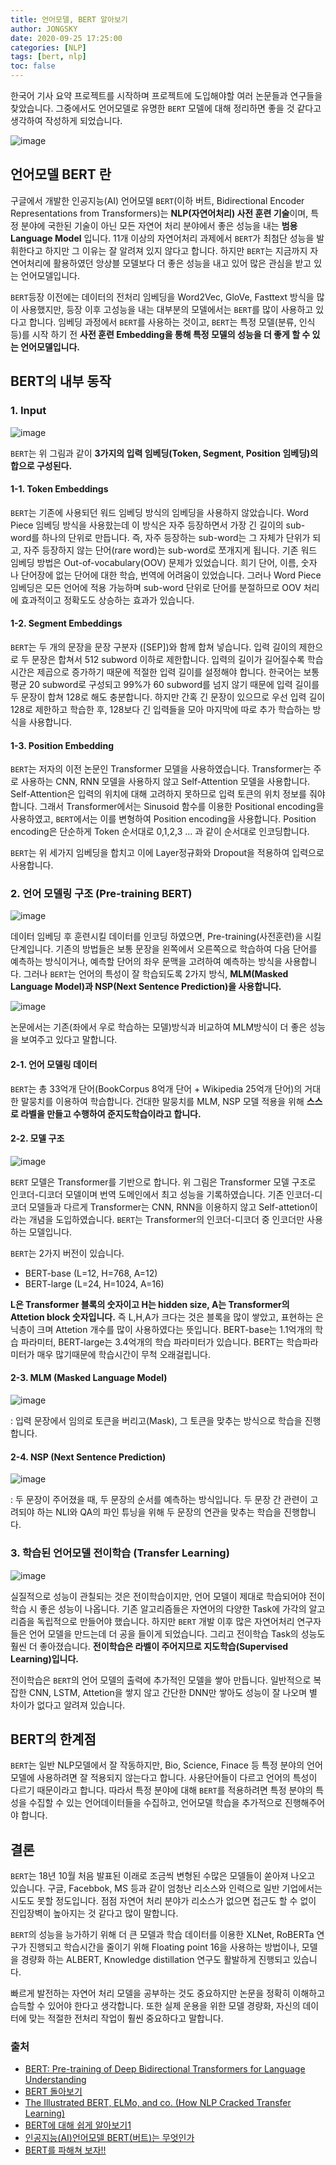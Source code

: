 ```yaml
---
title: 언어모델, BERT 알아보기
author: JONGSKY
date: 2020-09-25 17:25:00
categories: [NLP]
tags: [bert, nlp]
toc: false
---
```


한국어 기사 요약 프로젝트를 시작하며 프로젝트에 도입해야할 여러 논문들과 연구들을 찾았습니다. 그중에서도 언어모델로 유명한 ```BERT``` 모델에 대해 정리하면 좋을 것 같다고 생각하여 작성하게 되었습니다. 

![image](https://user-images.githubusercontent.com/40276516/94236173-bd2faa80-ff47-11ea-9262-184f550b6cbb.png)

## 언어모델 BERT 란

구글에서 개발한 인공지능(AI) 언어모델 ```BERT```(이하 버트, Bidirectional Encoder Representations from Transformers)는 **NLP(자연어처리) 사전 훈련 기술**이며, 특정 분야에 국한된 기술이 아닌 모든 자연어 처리 분야에서 좋은 성능을 내는 **범용 Language Model** 입니다. 11개 이상의 자연어처리 과제에서 ```BERT```가 최첨단 성능을 발휘한다고 하지만 그 이유는 잘 알려져 있지 않다고 합니다. 하지만 ```BERT```는 지금까지 자연어처리에 활용하였던 앙상블 모델보다 더 좋은 성능을 내고 있어 많은 관심을 받고 있는 언어모델입니다. 

```BERT```등장 이전에는 데이터의 전처리 임베딩을 Word2Vec, GloVe, Fasttext 방식을 많이 사용했지만, 등장 이후 고성능을 내는 대부분의 모델에서는 ```BERT```를 많이 사용하고 있다고 합니다. 임베딩 과정에서 ```BERT```를 사용하는 것이고, ```BERT```는 특정 모델(분류, 인식 등)를 시작 하기 전 **사전 훈련 Embedding을 통해 특정 모델의 성능을 더 좋게 할 수 있는 언어모델입니다.**

## BERT의 내부 동작

### 1. Input

![image](https://user-images.githubusercontent.com/40276516/94236526-58c11b00-ff48-11ea-8b85-822ebffd3d11.png)

```BERT```는 위 그림과 같이 **3가지의 입력 임베딩(Token, Segment, Position 임베딩)의 합으로 구성된다.**

#### 1-1. Token Embeddings

```BERT```는 기존에 사용되던 워드 임베딩 방식의 임베딩을 사용하지 않았습니다. Word Piece 임베딩 방식을 사용핬는데 이 방식은 자주 등장하면서 가장 긴 길이의 sub-word를 하나의 단위로 만듭니다. 즉, 자주 등장하는 sub-word는 그 자체가 단위가 되고, 자주 등장하지 않는 단어(rare word)는 sub-word로 쪼개지게 됩니다. 기존 워드 임베딩 방법은 Out-of-vocabulary(OOV) 문제가 있었습니다. 희기 단어, 이름, 숫자 나 단어장에 없는 단어에 대한 학습, 번역에 어려움이 있었습니다. 그러나 Word Piece 임베딩은 모든 언어에 적용 가능하며 sub-word 단위로 단어를 분절하므로 OOV 처리에 효과적이고 정확도도 상승하는 효과가 있습니다.

#### 1-2. Segment Embeddings

```BERT```는 두 개의 문장을 문장 구분자 ([SEP])와 함께 합쳐 넣습니다. 입력 길이의 제한으로 두 문장은 합쳐서 512 subword 이하로 제한합니다. 입력의 길이가 길어질수록 학습시간은 제곱으로 증가하기 때문에 적절한 입력 길이를 설정해야 합니다. 한국어는 보통 평균 20 subword로 구성되고 99%가 60 subword를 넘지 않기 때문에 입력 길이를 두 문장이 합쳐 128로 해도 충분합니다. 하지만 간혹 긴 문장이 있으므로 우선 입력 길이 128로 제한하고 학습한 후, 128보다 긴 입력들을 모아 마지막에 따로 추가 학습하는 방식을 사용합니다.

#### 1-3. Position Embedding

```BERT```는 저자의 이전 논문인 Transformer 모델을 사용하였습니다. Transformer는 주로 사용하는 CNN, RNN 모델을 사용하지 않고 Self-Attention 모델을 사용합니다. Self-Attention은 입력의 위치에 대해 고려하지 못하므로 입력 토큰의 위치 정보를 줘야합니다. 그래서 Transformer에서는 Sinusoid 함수를 이용한 Positional encoding을 사용하였고, ```BERT```에서는 이를 변형하여 Position encoding을 사용합니다. Position encoding은 단순하게 Token 순서대로 0,1,2,3 ... 과 같이 순서대로 인코딩합니다.

```BERT```는 위 세가지 임베딩을 합치고 이에 Layer정규화와 Dropout을 적용하여 입력으로 사용합니다.

### 2. 언어 모델링 구조 (Pre-training BERT)

![image](https://user-images.githubusercontent.com/40276516/94240535-611c5480-ff4e-11ea-8106-653ac7a0511f.png)

데이터 임베딩 후 훈련시킬 데이터를 인코딩 하였으면, Pre-training(사전훈련)을 시킬 단계입니다. 기존의 방법들은 보통 문장을 왼쪽에서 오른쪽으로 학습하여 다음 단어를 예측하는 방식이거나, 예측할 단어의 좌우 문맥을 고려하여 예측하는 방식을 사용합니다. 그러나 ```BERT```는 언어의 특성이 잘 학습되도록 2가지 방식, **MLM(Masked Language Model)과 NSP(Next Sentence Prediction)을 사용합니다.**

![image](https://user-images.githubusercontent.com/40276516/94241593-ce7cb500-ff4f-11ea-9556-d7f2a0b8e6a5.png)

논문에서는 기존(좌에서 우로 학습하는 모델)방식과 비교하여 MLM방식이 더 좋은 성능을 보여주고 있다고 말합니다.


#### 2-1. 언어 모델링 데이터

```BERT```는 총 33억개 단어(BookCorpus 8억개 단어 + Wikipedia 25억개 단어)의 거대한 말뭉치를 이용하여 학습합니다. 건대한 말뭉치를 MLM, NSP 모델 적용을 위해 **스스로 라벨을 만들고 수행하여 준지도학습이라고 합니다.**

#### 2-2. 모델 구조

![image](https://user-images.githubusercontent.com/40276516/94242512-18b26600-ff51-11ea-8b84-92d9726ef4a1.png)

```BERT``` 모델은 Transformer를 기반으로 합니다. 위 그림은 Transformer 모델 구조로 인코더-디코더 모델이며 번역 도메인에서 최고 성능을 기록하였습니다. 기존 인코더-디코더 모델들과 다르게 Transformer는 CNN, RNN을 이용하지 않고 Self-attetion이라는 개념을 도입하였습니다. ```BERT```는 Transformer의 인코더-디코더 중 인코더만 사용하는 모델입니다.

```BERT```는 2가지 버전이 있습니다. 
- BERT-base (L=12, H=768, A=12)
- BERT-large (L=24, H=1024, A=16)

**L은 Transformer 블록의 숫자이고 H는 hidden size, A는 Transformer의 Attetion block 숫자입니다.** 즉 L,H,A가 크다는 것은 블록을 많이 쌓았고, 표현하는 은닉층이 크며 Attetion 개수를 많이 사용하였다는 뜻입니다. BERT-base는 1.1억개의 학습 파라미터, BERT-large는 3.4억개의 학습 파라미터가 있습니다. BERT는 학습파라미터가 매우 많기때문에 학습시간이 무척 오래걸립니다.

#### 2-3. MLM (Masked Language Model)

![image](https://user-images.githubusercontent.com/40276516/94241805-18659b00-ff50-11ea-97a9-ce9880d1576b.png)

: 입력 문장에서 임의로 토큰을 버리고(Mask), 그 토큰을 맞추는 방식으로 학습을 진행합니다.

#### 2-4. NSP (Next Sentence Prediction)

![image](https://user-images.githubusercontent.com/40276516/94241907-421ec200-ff50-11ea-9787-6e96af4fd287.png)

: 두 문장이 주어졌을 때, 두 문장의 순서를 예측하는 방식입니다. 두 문장 간 관련이 고려되야 하는 NLI와 QA의 파인 튜닝을 위해 두 문장의 연관을 맞추는 학습을 진행합니다.

### 3. 학습된 언어모델 전이학습 (Transfer Learning)

![image](https://user-images.githubusercontent.com/40276516/94243666-ab073980-ff52-11ea-94af-bc15226107a1.png)

실질적으로 성능이 관칠되는 것은 전이학습이지만, 언어 모델이 제대로 학습되어야 전이학습 시 좋은 성능이 나옵니다. 기존 알고리즘들은 자연어의 다양한 Task에 가각의 알고리즘을 독립적으로 만들어야 했습니다. 하지만 ```BERT``` 개발 이후 많은 자연어처리 연구자들은 언어 모델을 만드는데 더 공을 들이게 되었습니다. 그리고 전이학습 Task의 성능도 훨씬 더 좋아졌습니다. **전이학습은 라벨이 주어지므로 지도학습(Supervised Learning)입니다.**

전이학습은 ```BERT```의 언어 모델의 출력에 추가적인 모델을 쌓아 만듭니다. 일반적으로 복잡한 CNN, LSTM, Attetion을 쌓지 않고 간단한 DNN만 쌓아도 성능이 잘 나오며 별 차이가 없다고 알려져 있습니다.

## BERT의 한계점

```BERT```는 일반 NLP모델에서 잘 작동하지만, Bio, Science, Finace 등 특정 분야의 언어모델에 사용하려면 잘 적용되지 않는다고 합니다. 사용단어들이 다르고 언어의 특성이 다르기 때문이라고 합니다. 따라서 특정 분야에 대해 ```BERT```를 적용하려면 특정 분야의 특성을 수집할 수 있는 언어데이터들을 수집하고, 언어모델 학습을 추가적으로 진행해주어야 합니다.

## 결론

```BERT```는 18년 10월 처음 발표된 이래로 조금씩 변형된 수많은 모델들이 쏟아져 나오고 있습니다. 구글, Facebbok, MS 등과 같이 엄청난 리소스와 인력으로 일반 기업에서는 시도도 못할 정도입니다. 점점 자연어 처리 분야가 리소스가 없으면 접근도 할 수 없이 진입장벽이 높아지는 것 같다고 많이 말합니다.

```BERT```의 성능을 능가하기 위해 더 큰 모델과 학습 데이터를 이용한 XLNet, RoBERTa 연구가 진행되고 학습시간을 줄이기 위해 Floating point 16을 사용하는 방법이나, 모델을 경량화 하는 ALBERT, Knowledge distillation 연구도 활발하게 진행되고 있습니다.

빠르게 발전하는 자연어 처리 모델을 공부하는 것도 중요하지만 논문을 정확히 이해하고 습득할 수 있어야 한다고 생각합니다. 또한 실제 운용을 위한 모델 경량화, 자신의 데이터에 맞는 적절한 전처리 작업이 훨씬 중요하다고 말합니다.

### 출처

- [BERT: Pre-training of Deep Bidirectional Transformers for Language Understanding](https://arxiv.org/pdf/1810.04805.pdf)
- [BERT 돌아보기](http://docs.likejazz.com/bert/)
- [The Illustrated BERT, ELMo, and co. (How NLP Cracked Transfer Learning)](http://jalammar.github.io/illustrated-bert/)
- [BERT에 대해 쉽게 알아보기1](https://ebbnflow.tistory.com/151)
- [인공지능(AI)언어모델 BERT(버트)는 무엇인가](http://www.aitimes.kr/news/articleView.html?idxno=13117)
- [BERT를 파해쳐 보자!!](https://keep-steady.tistory.com/19)
